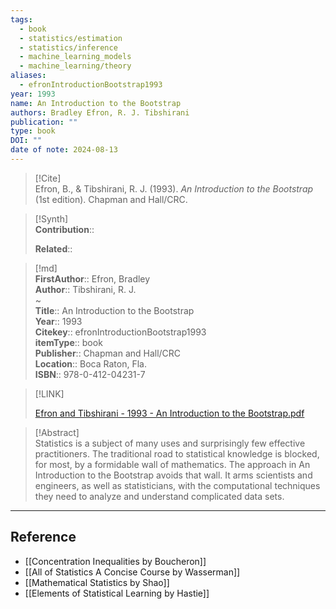 ```yaml
---
tags:
  - book
  - statistics/estimation
  - statistics/inference
  - machine_learning_models
  - machine_learning/theory
aliases:
  - efronIntroductionBootstrap1993
year: 1993
name: An Introduction to the Bootstrap
authors: Bradley Efron, R. J. Tibshirani
publication: ""
type: book
DOI: ""
date of note: 2024-08-13
---
```


> [!Cite]  
> Efron, B., & Tibshirani, R. J. (1993). _An Introduction to the Bootstrap_ (1st edition). Chapman and Hall/CRC.

>[!Synth]  
>**Contribution**::  
>  
>**Related**::   
>  
  
>[!md]  
> **FirstAuthor**:: Efron, Bradley  
> **Author**:: Tibshirani, R. J.  
~  
> **Title**:: An Introduction to the Bootstrap  
> **Year**:: 1993  
> **Citekey**:: efronIntroductionBootstrap1993  
> **itemType**:: book  
> **Publisher**:: Chapman and Hall/CRC  
> **Location**:: Boca Raton, Fla.  
> **ISBN**:: 978-0-412-04231-7  

> [!LINK]  
> 
> [Efron and Tibshirani - 1993 - An Introduction to the Bootstrap.pdf](file:///home/lukexie/Documents/Papers/storage/Q6AV7PV2/Efron%20and%20Tibshirani%20-%201993%20-%20An%20Introduction%20to%20the%20Bootstrap.pdf) 
>  

> [!Abstract]  
> Statistics is a subject of many uses and surprisingly few effective practitioners. The traditional road to statistical knowledge is blocked, for most, by a formidable wall of mathematics. The approach in An Introduction to the Bootstrap avoids that wall. It arms scientists and engineers, as well as statisticians, with the computational techniques they need to analyze and understand complicated data sets.  

-----
## Reference
  


- [[Concentration Inequalities by Boucheron]]
- [[All of Statistics A Concise Course by Wasserman]]
- [[Mathematical Statistics by Shao]]
- [[Elements of Statistical Learning by Hastie]]